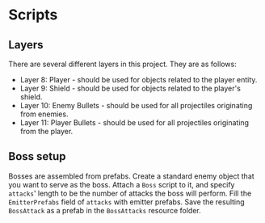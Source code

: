﻿# Scripts

## Layers
There are several different layers in this project. They are as follows:
* Layer 8: Player - should be used for objects related to the player entity.
* Layer 9: Shield - should be used for objects related to the player's shield.
* Layer 10: Enemy Bullets - should be used for all projectiles originating from enemies.
* Layer 11: Player Bullets - should be used for all projectiles originating from the player.

## Boss setup
Bosses are assembled from prefabs. Create a standard enemy object that you want to serve as the boss.
Attach a `Boss` script to it, and specify `attacks`' length to be the number of attacks the boss will perform.
Fill the `EmitterPrefabs` field of `attacks` with emitter prefabs. Save the resulting `BossAttack` as a 
prefab in the `BossAttacks` resource folder.
